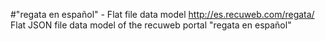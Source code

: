 #"regata en español" - Flat file data model
http://es.recuweb.com/regata/
Flat JSON file data model of the recuweb portal "regata en español"
